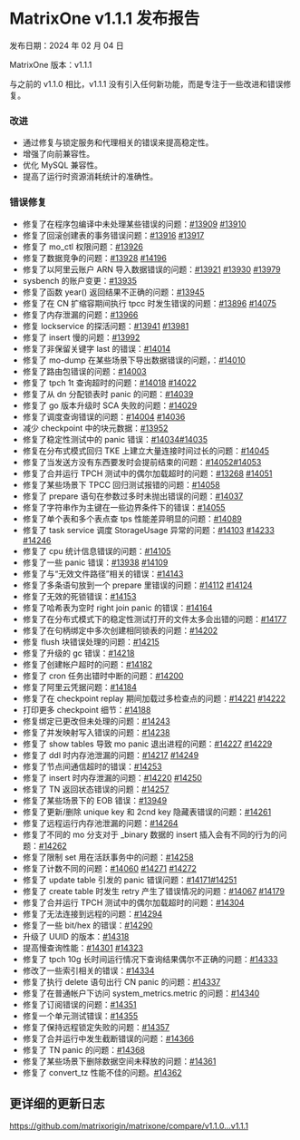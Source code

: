 # **MatrixOne v1.1.1 发布报告**

发布日期：2024 年 02 月 04 日

MatrixOne 版本：v1.1.1

与之前的 v1.1.0 相比，v1.1.1 没有引入任何新功能，而是专注于一些改进和错误修复。

### 改进

- 通过修复与锁定服务和代理相关的错误来提高稳定性。
- 增强了向前兼容性。
- 优化 MySQL 兼容性。
- 提高了运行时资源消耗统计的准确性。

### 错误修复

- 修复了在程序包编译中未处理某些错误的问题：[#13909](https://github.com/matrixorigin/matrixone/pull/13909) [#13910](https://github.com/matrixorigin/matrixone/pull/13909)
- 修复了回滚创建表的事务错误问题：[#13916](https://github.com/matrixorigin/matrixone/pull/13909) [#13917](https://github.com/matrixorigin/matrixone/pull/13917)
- 修复了 mo_ctl 权限问题：[#13926](https://github.com/matrixorigin/matrixone/pull/13926)
- 修复了数据竞争的问题：[#13928](https://github.com/matrixorigin/matrixone/pull/13928) [#14196](https://github.com/matrixorigin/matrixone/pull/14196)
- 修复了以阿里云账户 ARN 导入数据错误的问题：[#13921](https://github.com/matrixorigin/matrixone/pull/13921) [#13930](https://github.com/matrixorigin/matrixone/pull/13930) [#13979](https://github.com/matrixorigin/matrixone/pull/13979)
- sysbench 的账户变更：[#13935](https://github.com/matrixorigin/matrixone/pull/13935)
- 修复了函数 year() 返回结果不正确的问题：[#13945](https://github.com/matrixorigin/matrixone/pull/13945)
- 修复了在 CN 扩缩容期间执行 tpcc 时发生错误的问题：[#13896](https://github.com/matrixorigin/matrixone/pull/13896) [#14075](https://github.com/matrixorigin/matrixone/pull/14075)
- 修复了内存泄漏的问题：[#13966](https://github.com/matrixorigin/matrixone/pull/13966)
- 修复 lockservice 的探活问题：[#13941](https://github.com/matrixorigin/matrixone/pull/13941)
[#13981](https://github.com/matrixorigin/matrixone/pull/13981)
- 修复了 insert 慢的问题：[#13992](https://github.com/matrixorigin/matrixone/pull/13992)
- 修复了非保留关键字 last 的错误：[#14014](https://github.com/matrixorigin/matrixone/pull/14014)
- 修复了 mo-dump 在某些场景下导出数据错误的问题，：[#14010](https://github.com/matrixorigin/matrixone/pull/14010)
- 修复了路由包错误的问题：[#14003](https://github.com/matrixorigin/matrixone/pull/14003)
- 修复了 tpch 1t 查询超时的问题：[#14018](https://github.com/matrixorigin/matrixone/pull/14018) [#14022](https://github.com/matrixorigin/matrixone/pull/14022)
- 修复了从 dn 分配锁表时 panic 的问题：[#14039](https://github.com/matrixorigin/matrixone/pull/14039)
- 修复了 go 版本升级时 SCA 失败的问题：[#14029](https://github.com/matrixorigin/matrixone/pull/14029)
- 修复了调度查询错误的问题：[#14004](https://github.com/matrixorigin/matrixone/pull/14004) [#14036](https://github.com/matrixorigin/matrixone/pull/14036)
- 减少 checkpoint 中的块元数据：[#13952](https://github.com/matrixorigin/matrixone/pull/13952)
- 修复了稳定性测试中的 panic 错误：[#14034](https://github.com/matrixorigin/matrixone/pull/14034)[#14035](https://github.com/matrixorigin/matrixone/pull/14035)
- 修复在分布式模式回归 TKE 上建立大量连接时间过长的问题：[#14045](https://github.com/matrixorigin/matrixone/pull/14045)
- 修复了当发送方没有东西要发时会提前结束的问题：[#14052](https://github.com/matrixorigin/matrixone/pull/14052)[#14053](https://github.com/matrixorigin/matrixone/pull/14053)
- 修复了合并运行 TPCH 测试中的偶尔加载超时的问题：[#13268](https://github.com/matrixorigin/matrixone/pull/13268) [#14051](https://github.com/matrixorigin/matrixone/pull/14051)
- 修复了某些场景下 TPCC 回归测试报错的问题：[#14058](https://github.com/matrixorigin/matrixone/pull/14058)
- 修复了 prepare 语句在参数过多时未抛出错误的问题：[#14037](https://github.com/matrixorigin/matrixone/pull/14037)
- 修复了字符串作为主键在一些边界条件下的错误：[#14055](https://github.com/matrixorigin/matrixone/pull/14055)
- 修复了单个表和多个表点查 tps 性能差异明显的问题：[#14089](https://github.com/matrixorigin/matrixone/pull/14089)
- 修复了 task service 调度 StorageUsage 异常的问题：[#14103](https://github.com/matrixorigin/matrixone/pull/14103)  [#14233](https://github.com/matrixorigin/matrixone/pull/14233) [#14246](https://github.com/matrixorigin/matrixone/pull/14246)
- 修复了 cpu 统计信息错误的问题：[#14105](https://github.com/matrixorigin/matrixone/pull/14105)
- 修复了一些 panic 错误：[#13938](https://github.com/matrixorigin/matrixone/pull/13938) [#14109](https://github.com/matrixorigin/matrixone/pull/14109)
- 修复了与“无效文件路径”相关的错误：[#14143](https://github.com/matrixorigin/matrixone/pull/14143)
- 修复了多条语句放到一个 prepare 里错误的问题：[#14112](https://github.com/matrixorigin/matrixone/pull/14112) [#14124](https://github.com/matrixorigin/matrixone/pull/14124)
- 修复了无效的死锁错误：[#14153](https://github.com/matrixorigin/matrixone/pull/14153)
- 修复了哈希表为空时 right join panic 的错误：[#14164](https://github.com/matrixorigin/matrixone/pull/14164)
- 修复了在分布式模式下的稳定性测试打开的文件太多会出错的问题：[#14177](https://github.com/matrixorigin/matrixone/pull/14177)
- 修复了在句柄绑定中多次创建相同锁表的问题：[#14202](https://github.com/matrixorigin/matrixone/pull/14202)
- 修复 flush 块错误处理的问题：[#14215](https://github.com/matrixorigin/matrixone/pull/14215)
- 修复了升级的 gc 错误：[#14218](https://github.com/matrixorigin/matrixone/pull/14218)
- 修复了创建帐户超时的问题：[#14182](https://github.com/matrixorigin/matrixone/pull/14182)
- 修复了 cron 任务出错时中断的问题：[#14200](https://github.com/matrixorigin/matrixone/pull/14200)
- 修复了阿里云凭据问题：[#14184](https://github.com/matrixorigin/matrixone/pull/14184)
- 修复了在 checkpoint replay 期间加载过多检查点的问题：[#14221](https://github.com/matrixorigin/matrixone/pull/14221) [#14222](https://github.com/matrixorigin/matrixone/pull/14222)
- 打印更多 checkpoint 细节：[#14188](https://github.com/matrixorigin/matrixone/pull/14188)
- 修复绑定已更改但未处理的问题：[#14243](https://github.com/matrixorigin/matrixone/pull/14243)
- 修复了并发映射写入错误的问题：[#14238](https://github.com/matrixorigin/matrixone/pull/14238)
- 修复了 show tables 导致 mo panic 退出进程的问题：[#14227](https://github.com/matrixorigin/matrixone/pull/14227) [#14229](https://github.com/matrixorigin/matrixone/pull/14229)
- 修复了 ddl 时内存池泄漏的问题：[#14217](https://github.com/matrixorigin/matrixone/pull/14217) [#14249](https://github.com/matrixorigin/matrixone/pull/14249)
- 修复了节点间通信超时的错误：[#14253](https://github.com/matrixorigin/matrixone/pull/142253)
- 修复了 insert 时内存泄漏的问题：[#14220](https://github.com/matrixorigin/matrixone/pull/14220) [#14250](https://github.com/matrixorigin/matrixone/pull/14250)
- 修复了 TN 返回状态错误的问题：[#14257](https://github.com/matrixorigin/matrixone/pull/14257)
- 修复了某些场景下的 EOB 错误：[#13949](https://github.com/matrixorigin/matrixone/pull/13949)
- 修复了更新/删除 unique key 和 2cnd key 隐藏表错误的问题：[#14261](https://github.com/matrixorigin/matrixone/pull/14261)
- 修复了远程运行内存池泄漏的问题：[#14264](https://github.com/matrixorigin/matrixone/pull/14264)
- 修复了不同的 mo 分支对于 _binary 数据的 insert 插入会有不同的行为的问题：[#14262](https://github.com/matrixorigin/matrixone/pull/14262)
- 修复了限制 set 用在活跃事务中的问题：[#14258](https://github.com/matrixorigin/matrixone/pull/14258)
- 修复了计数不同的问题：[#14060](https://github.com/matrixorigin/matrixone/pull/14060) [#14271](https://github.com/matrixorigin/matrixone/pull/14271) [#14272](https://github.com/matrixorigin/matrixone/pull/14272)
- 修复了 update table 引发的 panic 错误问题：[#14171](https://github.com/matrixorigin/matrixone/pull/14171)[#14251](https://github.com/matrixorigin/matrixone/pull/14251)
- 修复了 create table 时发生 retry 产生了错误情况的问题：[#14067](https://github.com/matrixorigin/matrixone/pull/14067)   [#14179](https://github.com/matrixorigin/matrixone/pull/14179)
- 修复了合并运行 TPCH 测试中的偶尔加载超时的问题：[#14304](https://github.com/matrixorigin/matrixone/pull/14304)
- 修复了无法连接到远程的问题：[#14294](https://github.com/matrixorigin/matrixone/pull/14294)
- 修复了一些 bit/hex 的错误：[#14290](https://github.com/matrixorigin/matrixone/pull/14290)
- 升级了 UUID 的版本：[#14318](https://github.com/matrixorigin/matrixone/pull/14318)
- 提高慢查询性能：[#14301](https://github.com/matrixorigin/matrixone/pull/14301) [#14323](https://github.com/matrixorigin/matrixone/pull/14323)
- 修复了 tpch 10g 长时间运行情况下查询结果偶尔不正确的问题：[#14333](https://github.com/matrixorigin/matrixone/pull/14333)
- 修改了一些索引相关的错误：[#14334](https://github.com/matrixorigin/matrixone/pull/14334)
- 修复了执行 delete 语句出行 CN panic 的问题：[#14337](https://github.com/matrixorigin/matrixone/pull/14337)
- 修复了在普通帐户下访问 system_metrics.metric 的问题：[#14340](https://github.com/matrixorigin/matrixone/pull/14340)
- 修复了订阅错误的问题：[#14351](https://github.com/matrixorigin/matrixone/pull/14351)
- 修复一个单元测试错误：[#14355](https://github.com/matrixorigin/matrixone/pull/14355)
- 修复了保持远程锁定失败的问题：[#14357](https://github.com/matrixorigin/matrixone/pull/14357)
- 修复了合并运行中发生截断错误的问题：[#14366](https://github.com/matrixorigin/matrixone/pull/14366)
- 修复了 TN panic 的问题：[#14368](https://github.com/matrixorigin/matrixone/pull/14368)
- 修复了某些场景下删除数据空间未释放的问题：[#14361](https://github.com/matrixorigin/matrixone/pull/14361)
- 修复了 convert_tz 性能不佳的问题。[#14362](https://github.com/matrixorigin/matrixone/pull/14362)

## 更详细的更新日志

<https://github.com/matrixorigin/matrixone/compare/v1.1.0...v1.1.1>